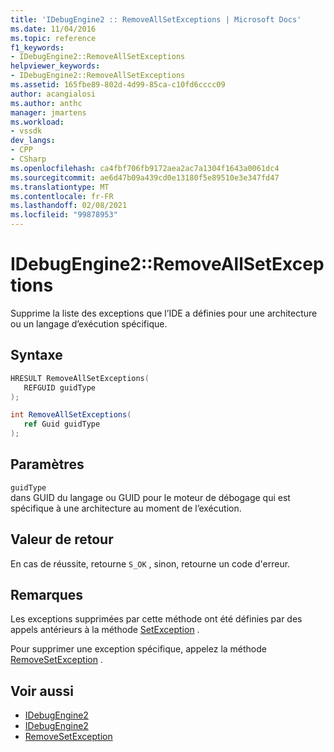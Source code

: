 ```yaml
---
title: 'IDebugEngine2 :: RemoveAllSetExceptions | Microsoft Docs'
ms.date: 11/04/2016
ms.topic: reference
f1_keywords:
- IDebugEngine2::RemoveAllSetExceptions
helpviewer_keywords:
- IDebugEngine2::RemoveAllSetExceptions
ms.assetid: 165fbe89-802d-4d99-85ca-c10fd6cccc09
author: acangialosi
ms.author: anthc
manager: jmartens
ms.workload:
- vssdk
dev_langs:
- CPP
- CSharp
ms.openlocfilehash: ca4fbf706fb9172aea2ac7a1304f1643a0061dc4
ms.sourcegitcommit: ae6d47b09a439cd0e13180f5e89510e3e347fd47
ms.translationtype: MT
ms.contentlocale: fr-FR
ms.lasthandoff: 02/08/2021
ms.locfileid: "99878953"
---
```

# <a name="idebugengine2removeallsetexceptions"></a>IDebugEngine2::RemoveAllSetExceptions
Supprime la liste des exceptions que l’IDE a définies pour une architecture ou un langage d’exécution spécifique.

## <a name="syntax"></a>Syntaxe

```cpp
HRESULT RemoveAllSetExceptions( 
   REFGUID guidType
);
```

```csharp
int RemoveAllSetExceptions( 
   ref Guid guidType
);
```

## <a name="parameters"></a>Paramètres
`guidType`\
dans GUID du langage ou GUID pour le moteur de débogage qui est spécifique à une architecture au moment de l’exécution.

## <a name="return-value"></a>Valeur de retour
 En cas de réussite, retourne `S_OK` , sinon, retourne un code d'erreur.

## <a name="remarks"></a>Remarques
 Les exceptions supprimées par cette méthode ont été définies par des appels antérieurs à la méthode [SetException](../../../extensibility/debugger/reference/idebugengine2-setexception.md) .

 Pour supprimer une exception spécifique, appelez la méthode [RemoveSetException](../../../extensibility/debugger/reference/idebugengine2-removesetexception.md) .

## <a name="see-also"></a>Voir aussi
- [IDebugEngine2](../../../extensibility/debugger/reference/idebugengine2.md)
- [IDebugEngine2](../../../extensibility/debugger/reference/idebugengine2.md)
- [RemoveSetException](../../../extensibility/debugger/reference/idebugengine2-removesetexception.md)
